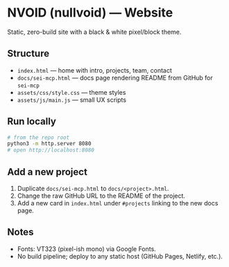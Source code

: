 # NVOID (nullvoid) — Website

Static, zero-build site with a black & white pixel/block theme.

## Structure
- `index.html` — home with intro, projects, team, contact
- `docs/sei-mcp.html` — docs page rendering README from GitHub for `sei-mcp`
- `assets/css/style.css` — theme styles
- `assets/js/main.js` — small UX scripts

## Run locally
```bash
# from the repo root
python3 -m http.server 8080
# open http://localhost:8080
```

## Add a new project
1. Duplicate `docs/sei-mcp.html` to `docs/<project>.html`.
2. Change the raw GitHub URL to the README of the project.
3. Add a new card in `index.html` under `#projects` linking to the new docs page.

## Notes
- Fonts: VT323 (pixel-ish mono) via Google Fonts.
- No build pipeline; deploy to any static host (GitHub Pages, Netlify, etc.).
